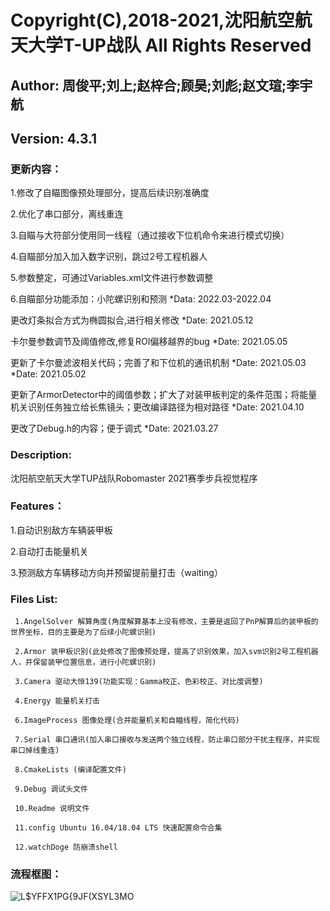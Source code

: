# Copyright(C),2018-2021,沈阳航空航天大学T-UP战队 All Rights Reserved
  
## Author:  周俊平;刘上;赵梓合;顾昊;刘彪;赵文瑄;李宇航
  
## Version: 4.3.1

### 更新内容：
1.修改了自瞄图像预处理部分，提高后续识别准确度

2.优化了串口部分，离线重连

3.自瞄与大符部分使用同一线程（通过接收下位机命令来进行模式切换）

4.自瞄部分加入加入数字识别，跳过2号工程机器人

5.参数整定，可通过Variables.xml文件进行参数调整

6.自瞄部分功能添加：小陀螺识别和预测
 *Data:   2022.03-2022.04

更改灯条拟合方式为椭圆拟合,进行相关修改
 *Date:  2021.05.12

卡尔曼参数调节及阈值修改,修复ROI偏移越界的bug
 *Date:  2021.05.05

更新了卡尔曼滤波相关代码；完善了和下位机的通讯机制 *Date: 2021.05.03
 *Date:  2021.05.02

更新了ArmorDetector中的阈值参数；扩大了对装甲板判定的条件范围；将能量机关识别任务独立给长焦镜头；更改编译路径为相对路径  *Date:  2021.04.10

更改了Debug.h的内容；便于调式  *Date:  2021.03.27
  
### Description: 

  沈阳航空航天大学TUP战队Robomaster 2021赛季步兵视觉程序
  
### Features：

  1.自动识别敌方车辆装甲板
  
  2.自动打击能量机关
  
  3.预测敌方车辆移动方向并预留提前量打击（waiting）
  
### Files List:
     
     1.AngelSolver 解算角度(角度解算基本上没有修改，主要是返回了PnP解算后的装甲板的世界坐标，目的主要是为了后续小陀螺识别)
     
     2.Armor 装甲板识别(此处修改了图像预处理，提高了识别效果，加入svm识别2号工程机器人，并保留装甲位置信息，进行小陀螺识别)
     
     3.Camera 驱动大恒139(功能实现：Gamma校正、色彩校正、对比度调整)
     
     4.Energy 能量机关打击
     
     6.ImageProcess 图像处理(合并能量机关和自瞄线程，简化代码)
     
     7.Serial 串口通讯(加入串口接收与发送两个独立线程，防止串口部分干扰主程序，并实现串口掉线重连)
     
     8.CmakeLists (编译配置文件)
     
     9.Debug 调试头文件
     
     10.Readme 说明文件
     
     11.config Ubuntu 16.04/18.04 LTS 快速配置命令合集
     
     12.watchDoge 防崩溃shell

### 流程框图：
![L$`YFFX1PG{`9JF(XSYL3MO](https://user-images.githubusercontent.com/92003922/161380466-acb6b8eb-d831-478a-9a37-3a398131b8c9.png)



